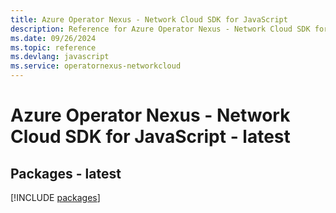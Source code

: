 ```yaml
---
title: Azure Operator Nexus - Network Cloud SDK for JavaScript
description: Reference for Azure Operator Nexus - Network Cloud SDK for JavaScript
ms.date: 09/26/2024
ms.topic: reference
ms.devlang: javascript
ms.service: operatornexus-networkcloud
---
```

# Azure Operator Nexus - Network Cloud SDK for JavaScript - latest
## Packages - latest
[!INCLUDE [packages](operator-nexus---network-cloud-index.md)]